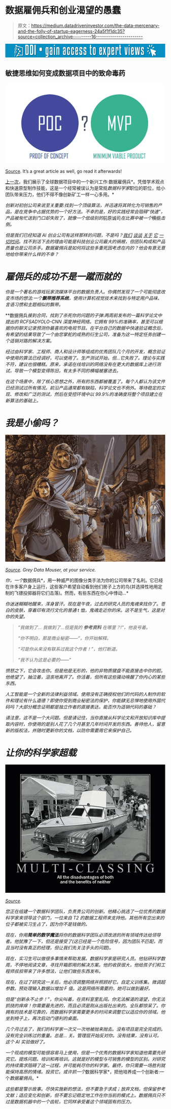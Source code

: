 # 数据雇佣兵和创业渴望的愚蠢

> 原文：<https://medium.datadriveninvestor.com/the-data-mercenary-and-the-folly-of-startup-eagerness-24a5f1f1dc35?source=collection_archive---------16----------------------->

[![](img/b80f7627d6b1fccd43e0aa4ade5f57f2.png)](http://www.track.datadriveninvestor.com/1B9E)

## 敏捷思维如何变成数据项目中的致命毒药

![](img/9bcfb4bb14dbf3904cf5930c3ba691e9.png)

[Source](https://bluefletch.com/blog/managing-proof-of-concepts/). It’s a great article as well, go read it afterwards!

[上一次](https://medium.com/datadriveninvestor/the-data-mercenary-and-the-art-of-reuse-30631845f407)，我们展示了全球数据项目中的一个新兴工作:数据雇佣兵*。凭借学术观点和快速原型制作技能，这是一个经常被误认为是常规*数据科学家*职位的职位，给小团队带来压力，他们不得不像创新矿工一样一心多用。*

*创新对初创公司来说至关重要:找到一个顶级算法，并迅速将其转化为可销售的产品，是在竞争中占据优势的一个好方法。不幸的是，好的实践经常会阻碍“快速”，产品被匆忙送到门口却失败了，就像一个低级别的*前原诚司*在比赛中被一个*横纲*击倒。*

*但是我们已经知道 AI 创业公司有这样那样的问题，不是吗？[我们](https://www.techworld.com/startups/main-reasons-why-tech-startups-fail-from-market-fit-burn-rate-3649241/) [谈谈](https://www.cbinsights.com/research/startup-failure-reasons-top/) [关于](https://www.cmswire.com/information-management/3-common-reasons-artificial-intelligence-projects-fail/) [它](https://venturebeat.com/2018/05/08/9-signs-your-ai-initiative-is-destined-for-failure/) [一切](https://techwireasia.com/2018/08/china-booming-ai-startup-economy-will-slowly-feel-the-pinch-as-cash-dries-up/)[时间](https://medium.com/money-talks-the-official-abe-blog/how-to-fail-with-artificial-intelligence-b3c4b1966bb3)。找不到活下去的理由可能是科技创业公司最大的祸根，但团队构成和产品质量也是公司杀手。*数据雇佣兵*是如何将这些多重死因考虑在内的？他会有意无意地给你带来什么样的不幸？*

# *雇佣兵的成功不是一蹴而就的*

*你是一个著名的游戏玩家流媒体平台的数据负责人。你偶然发现了一个可能彻底改变市场的想法:一个**飘带推荐系统**，使用计算机视觉技术来找到与特定用户品味、言语习惯和主题相似的飘带。*

**数据佣兵*接到合同，找到了杀死你的问题的子弹:两周前发布的一篇科学论文中提出的 RCFSADYOLO-CNN 深度神经网络。它拥有 99%的准确率，甚至可以根据你的聊天记录预测你最喜欢的电视节目。在平台自己的数据中快速验证概念后，有希望的结果导致了一个由您掌舵的成熟的衍生公司，准备为这一特定任务创建一个适销对路的解决方案。*

*经过由科学家、工程师、商人和设计师等组成的优秀团队几个月的开发，概念验证中使用的算法已经调好，可以使用了。生产测试开始，但…它失败了。理论与实践不符，建议也很糟糕。原来，承诺在线培训的网络没有在更大的数据库上进行测试，导致一个模型变得陈旧，有太多不同的横幅被塞进去。*

*在这个场景中，除了核心思想之外，所有的东西都被覆盖了。每个人都认为该文件已经测试过所有情况。前沿产品通常都有缺陷，科学论文也不例外。等待稳定的实现、修改和广泛的测试，然后在受控环境中以 99.9%的准确度将整个项目建立在新算法的基础上。*

# *我是小偷吗？*

*![](img/74b457094cba3e217bc5216503340067.png)*

*[Source](https://en.wikipedia.org/wiki/Lankhmar_%E2%80%93_City_of_Adventure). Grey Data Mouser, at your service.*

*你，一个*数据佣兵*，用一种威严的图像分类手法为你的公司带来了名利。它已经在许多客户身上运行，这些客户希望自动看到他们房子上方的鸟(并选择性地用定制的飞镖投掷器将它们击落)。然而，有些东西在你心中悸动…*

*你迷迷糊糊地醒来，浑身冒汗。现在是午夜，过去的研究人员的鬼魂来找你了。苍白的皮肤，穿着印有流行文化的普通 t 恤，鬼魂走近你的床。这不是生气，这是对你的失望。*

> *“我做到了… *我做到了…但是我的* ***参考资料*** *在哪里？!"*，他哀号着。*
> 
> *“你不明白，那是商业秘密——”，你开始解释。*
> 
> *“可是你从来没有联系过我这个作者！”，他打断道。*
> 
> *“我不认为这是必要的——”*

*愤怒之下，它会攻击你。但是他是无形的，他的非物质键盘不能直接击中你的脸。他绝望了，抽泣着，沮丧地离开了。你活着，但所有这些骚动唤醒了你内心的某些东西。*

*人工智能是一个全新的法律利益领域。使用没有正确授权他们的代码的人制作的软件和理论有什么道德？即使你受到商业秘密法的保护，你能肆无忌惮地使用外国代码吗？大部分概念证明都是独立作者的直接表达，能否作为适销代码的基础？*

*请注意，这不是一个大问题。但是请记住，当你直接从科学论文和开放知识库中提取内容时，你使用的是别人花了几个月甚至几年时间开发的东西。善待他人，留意新的版权法，并随时更新你的文档，以防你需要用它来保护自己。*

# *让你的科学家超载*

*![](img/5586d18c9c910cf48b3623d45594cc94.png)*

*[Source](https://twitter.com/surfarcher/status/324243330013724672).*

*您正在组建一个数据科学团队，负责贵公司的创新。他精心挑选了一位优秀的数据科学家来领导这个部门，一位来自 T2 的数据工程师来支持他。其他所有空出来的位子都被实习生占了，因为你不是钱做的。*

*现在，你用**简单的数学魔法**将你的数据科学团队必须改进的所有领域传达给领导者。他犹豫了一下，但还是接受了(这已经是一个危险信号，因为团队不匹配，而且当时没有真正的经理，但让我们先关注手头的问题)。*

*现在，实习生可以做很多事情来帮助发展。数据科学家是研究人员。他钻研科学数周，不停地阅读文章，寻找开箱即用的解决方案。他的收获很大，他给孩子们和工程师叔叔带来了许多想法，让他们做些东西发布。*

*现在，在过了研究这一关后，他必须调整网络并照顾好它。自定义训练集。微调超参数。预处理输入数据以增加 F 值。这是网络所需要的，她可以做到最好。*

*但是“创新永不止步！”，你尖叫着，在资料室里乱闯。你无法解渴的渴望，你无法抓挠的痒痒！你需要最先进的，而且必须是刚从出版社出来的。全队都惊呆了。你拥有的技术是可靠的，而数据科学家需要更多的时间来调整它以适应你的领域。他坐到椅子上，再次启动门德利的桌面。*

*几个月过去了，我们的科学家一次又一次地被抛来抛去。没有项目是完全完成的。没有完全训练过的重量。总是… *关*。管理层开始反对你。没有结果，没有认可。这个 AI 实验做好了。*

*一个现成的模型可能很容易马上使用，但是一个优秀的数据科学家知道他需要先研究它。提炼问题。培训和再培训。这就是好的模型与可销售的模型的区别。对研究的持续需求阻碍了这一过程，并可能耗尽你的科学家。最终，你只需要一场胜利就能保持高昂的情绪。投资它。或许抓一个*数据科学家*，把他培养成一个创新者:一个*数据雇佣兵*。*

*这些都是警示故事。尽快实施新的想法，但不要急于求成；放弃文档，但保留参考文献；适应变化和创新，但不要忘记稳定地工作在你当前的模式上。数据佣兵只不过是数据机器中的一个齿轮，它同样承受着这个领域固有的压力。*